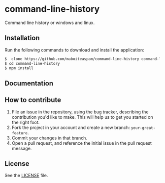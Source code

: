 # command-line-history
Command line history or windows and linux.

## Installation
Run the following commands to download and install the application:

```sh
$  clone https://github.com/maboiteaspam/command-line-history command-line-history
$ cd command-line-history
$ npm install
```

## Documentation




## How to contribute

1. File an issue in the repository, using the bug tracker, describing the
   contribution you'd like to make. This will help us to get you started on the
   right foot.
2. Fork the project in your account and create a new branch:
   `your-great-feature`.
3. Commit your changes in that branch.
4. Open a pull request, and reference the initial issue in the pull request
   message.

## License
See the [LICENSE](./LICENSE) file.
